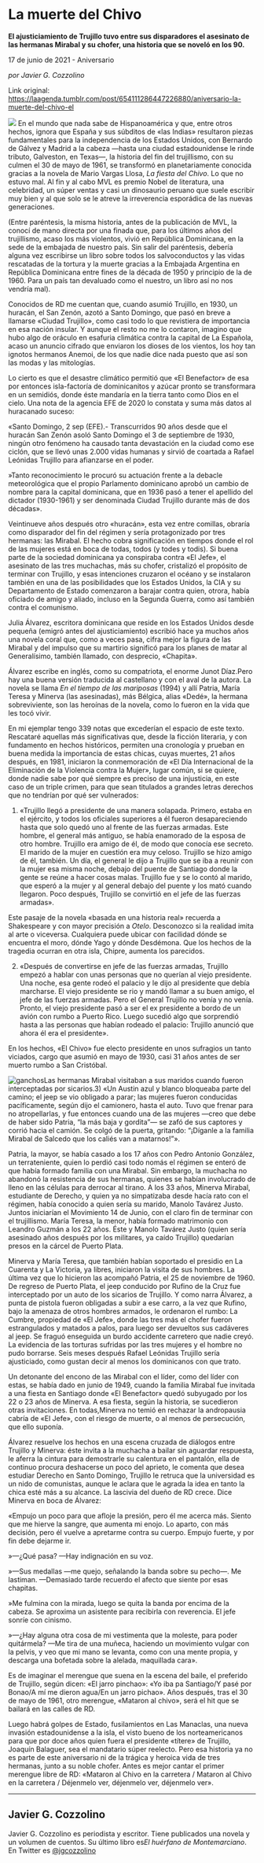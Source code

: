 # La muerte del Chivo

**El ajusticiamiento de Trujillo tuvo entre sus disparadores el asesinato de las hermanas Mirabal y su chofer, una historia que se noveló en los 90.**

17 de junio de 2021 - Aniversario

_por Javier G. Cozzolino_

Link original: https://laagenda.tumblr.com/post/654111286447226880/aniversario-la-muerte-del-chivo-el

![](https://64.media.tumblr.com/cee41f933263a2df75180afc4b8319dd/9cccb2b319285c66-51/s500x750/f063cb487c182cbc189b398631698542c3c812c1.jpg)
En el mundo que nada sabe de Hispanoamérica y que, entre otros hechos, ignora que España y sus súbditos de «las Indias» resultaron piezas fundamentales para la independencia de los Estados Unidos, con Bernardo de Gálvez y Madrid a la cabeza —hasta una ciudad estadounidense le rinde tributo, Galveston, en Texas—, la historia del fin del trujillismo, con su culmen el 30 de mayo de 1961, se transformó en planetariamente conocida gracias a la novela de Mario Vargas Llosa, *La fiesta del Chivo*. Lo que no estuvo mal. Al fin y al cabo MVL es premio Nobel de literatura, una celebridad, un súper ventas y casi un dinosaurio peruano que suele escribir muy bien y al que solo se le atreve la irreverencia esporádica de las nuevas generaciones.

(Entre paréntesis, la misma historia, antes de la publicación de MVL, la conocí de mano directa por una finada que, para los últimos años del trujillismo, acaso los más violentos, vivió en República Dominicana, en la sede de la embajada de nuestro país. Sin salir del paréntesis, debería alguna vez escribirse un libro sobre todos los salvoconductos y las vidas rescatadas de la tortura y la muerte gracias a la Embajada Argentina en República Dominicana entre fines de la década de 1950 y principio de la de 1960. Para un país tan devaluado como el nuestro, un libro así no nos vendría mal).

Conocidos de RD me cuentan que, cuando asumió Trujillo, en 1930, un huracán, el San Zenón, azotó a Santo Domingo, que pasó en breve a llamarse «Ciudad Trujillo», como casi todo lo que revistiera de importancia en esa nación insular. Y aunque el resto no me lo contaron, imagino que hubo algo de oráculo en esafuria climática contra la capital de La Española, acaso un anuncio cifrado que enviaron los dioses de los vientos, los hoy tan ignotos hermanos Anemoi, de los que nadie dice nada puesto que así son las modas y las mitologías.

Lo cierto es que el desastre climático permitió que «El Benefactor» de esa por entonces isla-factoría de dominicanitos y azúcar pronto se transformara en un semidiós, donde éste mandaría en la tierra tanto como Dios en el cielo. Una nota de la agencia EFE de 2020 lo constata y suma más datos al huracanado suceso:

«Santo Domingo, 2 sep (EFE).- Transcurridos 90 años desde que el huracán San Zenón asoló Santo Domingo el 3 de septiembre de 1930, ningún otro fenómeno ha causado tanta devastación en la ciudad como ese ciclón, que se llevó unas 2.000 vidas humanas y sirvió de coartada a Rafael Leónidas Trujillo para afianzarse en el poder.

»Tanto reconocimiento le procuró su actuación frente a la debacle meteorológica que el propio Parlamento dominicano aprobó un cambio de nombre para la capital dominicana, que en 1936 pasó a tener el apellido del dictador (1930-1961) y ser denominada Ciudad Trujillo durante más de dos décadas».

Veintinueve años después otro «huracán», esta vez entre comillas, obraría como disparador del fin del régimen y sería protagonizado por tres hermanas: las Mirabal. El hecho cobra significación en tiempos donde el rol de las mujeres está en boca de todas, todos (y todes y todis). Si buena parte de la sociedad dominicana ya conspiraba contra «El Jefe», el asesinato de las tres muchachas, más su chofer, cristalizó el propósito de terminar con Trujillo, y esas intenciones cruzaron el océano y se instalaron también en una de las posibilidades que los Estados Unidos, la CIA y su Departamento de Estado comenzaron a barajar contra quien, otrora, había oficiado de amigo y aliado, incluso en la Segunda Guerra, como así también contra el comunismo.

Julia Álvarez, escritora dominicana que reside en los Estados Unidos desde pequeña (emigró antes del ajusticiamiento) escribió hace ya muchos años una novela coral que, como a veces pasa, cifra mejor la figura de las Mirabal y del impulso que su martirio significó para los planes de matar al Generalísimo, también llamado, con desprecio, «Chapita».

Álvarez escribe en inglés, como su compatriota, el enorme Junot Díaz.Pero hay una buena versión traducida al castellano y con el aval de la autora. La novela se llama *En el tiempo de las mariposas* (1994) y allí Patria, María Teresa y Minerva (las asesinadas), más Bélgica, alias «Dedé», la hermana sobreviviente, son las heroínas de la novela, como lo fueron en la vida que les tocó vivir.

En mi ejemplar tengo 339 notas que excederían el espacio de este texto. Rescataré aquellas más significativas que, desde la ficción literaria, y con fundamento en hechos históricos, permiten una cronología y prueban en buena medida la importancia de estas chicas, cuyas muertes, 21 años después, en 1981, iniciaron la conmemoración de «El Día Internacional de la Eliminación de la Violencia contra la Mujer», lugar común, si se quiere, donde nadie sabe por qué siempre es preciso de una injusticia, en este caso de un triple crimen, para que sean titulados a grandes letras derechos que no tendrían por qué ser vulnerados:

1) «Trujillo llegó a presidente de una manera solapada. Primero, estaba en el ejército, y todos los oficiales superiores a él fueron desapareciendo hasta que solo quedó uno al frente de las fuerzas armadas. Este hombre, el general más antiguo, se había enamorado de la esposa de otro hombre. Trujillo era amigo de él, de modo que conocía ese secreto. El marido de la mujer en cuestión era muy celoso. Trujillo se hizo amigo de él, también. Un día, el general le dijo a Trujillo que se iba a reunir con la mujer esa misma noche, debajo del puente de Santiago donde la gente se reúne a hacer cosas malas. Trujillo fue y se lo contó al marido, que esperó a la mujer y al general debajo del puente y los mató cuando llegaron. Poco después, Trujillo se convirtió en el jefe de las fuerzas armadas».

Este pasaje de la novela «basada en una historia real» recuerda a Shakespeare y con mayor precisión a *Otelo*. Desconozco si la realidad imita al arte o viceversa. Cualquiera puede ubicar con facilidad dónde se encuentra el moro, dónde Yago y dónde Desdémona. Que los hechos de la tragedia ocurran en otra isla, Chipre, aumenta los parecidos.

2) «Después de convertirse en jefe de las fuerzas armadas, Trujillo empezó a hablar con unas personas que no querían al viejo presidente. Una noche, esa gente rodeó el palacio y le dijo al presidente que debía marcharse. El viejo presidente se rio y mandó llamar a su buen amigo, el jefe de las fuerzas armadas. Pero el General Trujillo no venía y no venía. Pronto, el viejo presidente pasó a ser el ex presidente a bordo de un avión con rumbo a Puerto Rico. Luego sucedió algo que sorprendió hasta a las personas que habían rodeado el palacio: Trujillo anunció que ahora él era el presidente».

En los hechos, «El Chivo» fue electo presidente en unos sufragios un tanto viciados, cargo que asumió en mayo de 1930, casi 31 años antes de ser muerto rumbo a San Cristóbal.

![ganchos](https://64.media.tumblr.com/72b50915ccf60ec9ad08b984f082f234/9cccb2b319285c66-43/s500x750/77c1b08c02c774664902fcb81460ae0814af5db7.jpg)Las hermanas Mirabal visitaban a sus maridos cuando fueron interceptadas por sicarios.3) «Un Austin azul y blanco bloqueaba parte del camino; el jeep se vio obligado a parar; las mujeres fueron conducidas pacíficamente, según dijo el camionero, hasta el auto. Tuvo que frenar para no atropellarlas, y fue entonces cuando una de las mujeres —creo que debe de haber sido Patria, “la más baja y gordita”— se zafó de sus captores y corrió hacia el camión. Se colgó de la puerta, gritando: “¡Díganle a la familia Mirabal de Salcedo que los caliés van a matarnos!”».

Patria, la mayor, se había casado a los 17 años con Pedro Antonio González, un terrateniente, quien lo perdió casi todo nomás el régimen se enteró de que había formado familia con una Mirabal. Sin embargo, la muchacha no abandonó la resistencia de sus hermanas, quienes se habían involucrado de lleno en las células para derrocar al tirano.
A los 33 años, Minerva Mirabal, estudiante de Derecho, y quien ya no simpatizaba desde hacía rato con el régimen, había conocido a quien sería su marido, Manolo Tavárez Justo. Juntos iniciarían el Movimiento 14 de Junio, con el claro fin de terminar con el trujillismo.
María Teresa, la menor, había formado matrimonio con Leandro Guzmán a los 22 años. Éste y Manolo Tavárez Justo (quien sería asesinado años después por los militares, ya caído Trujillo) quedarían presos en la cárcel de Puerto Plata.

Minerva y María Teresa, que también habían soportado el presidio en La Cuarenta y La Victoria, ya libres, iniciaron la visita de sus hombres. La última vez que lo hicieron las acompañó Patria, el 25 de noviembre de 1960. De regreso de Puerto Plata, el jeep conducido por Rufino de la Cruz fue interceptado por un auto de los sicarios de Trujillo. Y como narra Álvarez, a punta de pistola fueron obligadas a subir a ese carro, a la vez que Rufino, bajo la amenaza de otros hombres armados, le ordenaron el rumbo: La Cumbre, propiedad de «El Jefe», donde las tres más el chofer fueron estrangulados y matados a palos, para luego ser devueltos sus cadáveres al jeep. Se fraguó enseguida un burdo accidente carretero que nadie creyó. La evidencia de las torturas sufridas por las tres mujeres y el hombre no pudo borrarse. Seis meses después Rafael Leónidas Trujillo sería ajusticiado, como gustan decir al menos los dominicanos con que trato.

Un detonante del encono de las Mirabal con el líder, como del líder con estas, se había dado en junio de 1949, cuando la familia Mirabal fue invitada a una fiesta en Santiago donde «El Benefactor» quedó subyugado por los 22 o 23 años de Minerva. A esa fiesta, según la historia, se sucedieron otras invitaciones. En todas,Minerva no temió en rechazar la andropausia cabría de «El Jefe», con el riesgo de muerte, o al menos de persecución, que ello suponía.

Álvarez resuelve los hechos en una escena cruzada de diálogos entre Trujillo y Minerva: éste invita a la muchacha a bailar sin aguardar respuesta, le aferra la cintura para demostrarle su calentura en el pantalón, ella de continuo procura deshacerse un poco del aprieto, le comenta que desea estudiar Derecho en Santo Domingo, Trujillo le retruca que la universidad es un nido de comunistas, aunque le aclara que le agrada la idea en tanto la chica esté más a su alcance. La lascivia del dueño de RD crece. Dice Minerva en boca de Álvarez:

«Empujo un poco para que afloje la presión, pero él me acerca más. Siento que me hierve la sangre, que aumenta mi enojo. Lo aparto, con más decisión, pero él vuelve a apretarme contra su cuerpo. Empujo fuerte, y por fin debe dejarme ir.  

»—¿Qué pasa? —Hay indignación en su voz.  

»—Sus medallas —me quejo, señalando la banda sobre su pecho—. Me lastiman. —Demasiado tarde recuerdo el afecto que siente por esas chapitas.  

»Me fulmina con la mirada, luego se quita la banda por encima de la cabeza. Se aproxima un asistente para recibirla con reverencia. El jefe sonríe con cinismo.  

»—¿Hay alguna otra cosa de mi vestimenta que la moleste, para poder quitármela? —Me tira de una muñeca, haciendo un movimiento vulgar con la pelvis, y veo que mi mano se levanta, como con una mente propia, y descarga una bofetada sobre la alelada, maquillada cara».

Es de imaginar el merengue que suena en la escena del baile, el preferido de Trujillo, según dicen: «El jarro pinchao»: «Yo iba pa Santiago/Y pasé por Bonao/A mí me dieron agua/En un jarro pichao». Años después, tras el 30 de mayo de 1961, otro merengue, «Mataron al chivo», será el hit que se bailará en las calles de RD.

Luego habrá golpes de Estado, fusilamientos en Las Manaclas, una nueva invasión estadounidense a la isla, el visto bueno de los norteamericanos para que por doce años quien fuera el presidente «títere» de Trujillo, Joaquín Balaguer, sea el mandatario súper reelecto. Pero esa historia ya no es parte de este aniversario ni de la trágica y heroica vida de tres hermanas, junto a su noble chofer. Antes es mejor cantar el primer merengue libre de RD: «Mataron al Chivo en la carretera / Mataron al Chivo en la carretera / Déjenmelo ver, déjenmelo ver, déjenmelo ver».

  




---

Javier G. Cozzolino
-------------------

 Javier G. Cozzolino es periodista y escritor. Tiene publicados una novela y un volumen de cuentos. Su último libro es*El huérfano de Montemarciano*. En Twitter es [@jgcozzolino](https://twitter.com/jgcozzolino?lang=es)

